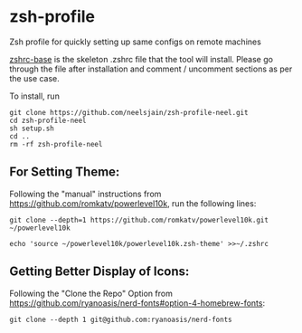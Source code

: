 # zsh-profile
Zsh profile for quickly setting up same configs on remote machines


[zshrc-base](zshrc-base) is the skeleton .zshrc file that the tool will install. Please go through the file after installation and comment / uncomment sections as per the use case.

To install, run
```
git clone https://github.com/neelsjain/zsh-profile-neel.git
cd zsh-profile-neel
sh setup.sh
cd ..
rm -rf zsh-profile-neel
```

## For Setting Theme:
Following the "manual" instructions from https://github.com/romkatv/powerlevel10k, run the following lines:

`git clone --depth=1 https://github.com/romkatv/powerlevel10k.git ~/powerlevel10k`

`echo 'source ~/powerlevel10k/powerlevel10k.zsh-theme' >>~/.zshrc`

## Getting Better Display of Icons:
Following the "Clone the Repo" Option from https://github.com/ryanoasis/nerd-fonts#option-4-homebrew-fonts:
```
git clone --depth 1 git@github.com:ryanoasis/nerd-fonts
```
